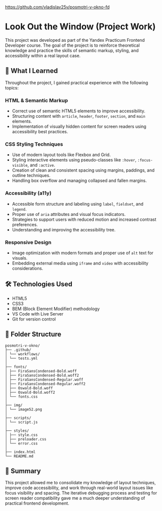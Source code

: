 https://github.com/vladislav25v/posmotri-v-okno-fd

# Look Out the Window (Project Work)

This project was developed as part of the Yandex Practicum Frontend Developer course. The goal of the project is to reinforce theoretical knowledge and practice the skills of semantic markup, styling, and accessibility within a real layout case.

## 🚀 What I Learned

Throughout the project, I gained practical experience with the following topics:

### HTML & Semantic Markup

- Correct use of semantic HTML5 elements to improve accessibility.
- Structuring content with `article`, `header`, `footer`, `section`, and `main` elements.
- Implementation of visually hidden content for screen readers using accessibility best practices.

### CSS Styling Techniques

- Use of modern layout tools like Flexbox and Grid.
- Styling interactive elements using pseudo-classes like `:hover`, `:focus-visible`, and `:active`.
- Creation of clean and consistent spacing using margins, paddings, and outline techniques.
- Handling box overflow and managing collapsed and fallen margins.

### Accessibility (a11y)

- Accessible form structure and labeling using `label`, `fieldset`, and `legend`.
- Proper use of `aria` attributes and visual focus indicators.
- Strategies to support users with reduced motion and increased contrast preferences.
- Understanding and improving the accessibility tree.

### Responsive Design

- Image optimization with modern formats and proper use of `alt` text for visuals.
- Embedding external media using `iframe` and `video` with accessibility considerations.

## 🛠 Technologies Used

- HTML5
- CSS3
- BEM (Block Element Modifier) methodology
- VS Code with Live Server
- Git for version control

## 📁 Folder Structure

```
posmotri-v-okno/
├── .github/
│ └── workflows/
│ └── tests.yml
│
├── fonts/
│ ├── FiraSansCondensed-Bold.woff
│ ├── FiraSansCondensed-Bold.woff2
│ ├── FiraSansCondensed-Regular.woff
│ ├── FiraSansCondensed-Regular.woff2
│ ├── Oswald-Bold.woff
│ ├── Oswald-Bold.woff2
│ └── fonts.css
│
├── img/
│ └── image52.png
│
├── scripts/
│ └── script.js
│
├── styles/
│ ├── style.css
│ ├── preloader.css
│ └── error.css
│
├── index.html
└── README.md
```

## 🧠 Summary

This project allowed me to consolidate my knowledge of layout techniques, improve code accessibility, and work through real-world layout issues like focus visibility and spacing. The iterative debugging process and testing for screen reader compatibility gave me a much deeper understanding of practical frontend development.
